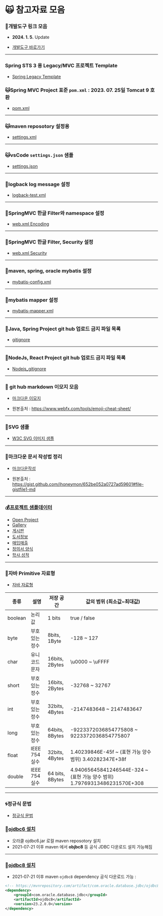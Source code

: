 # :scream_cat: 참고자료 모음

### :racehorse:개발도구 링크 모음

- **2024. 1. 5.** Update

- [개발도구 바로가기](https://github.com/callor/Reference/blob/master/MarkDownDocs/개발자를_위한_도구.md)

---

### Spring STS 3 용 Legacy/MVC 프로젝트 Template

- [Spring Legacy Template](https://github.com/callor/Callor-SpringMVC-Template-2024.git)

### :cat:Spring MVC Project 표준 `pom.xml` : 2023. 07. 25일 Tomcat 9 호환

- [pom.xml](https://github.com/callor/Reference/blob/master/Setting/maven-repo/pom-2023-07-25-.xml)

---

### :cat:maven reposotory 설정용

- [settings.xml](https://github.com/callor/Reference/tree/master/Settings/maven-repo/maven-settings.xml)

---

### :cat:vsCode `settings.json` 샘플

- [settings.json](https://github.com/callor/Reference/blob/master/Settings/vsCode/settings.json)

---

### :ox:logback log message 설정

- [logback-test.xml](https://github.com/callor/Reference/blob/master/Setting/logback/logback-test_UTF-8-new.xml)

---

### :hamster:SpringMVC 한글 Filter와 namespace 설정

- [web.xml Encoding](https://github.com/callor/Reference/blob/master/Setting/server/web_Kor.xml)

---

### :hamster:SpringMVC 한글 Filter, Security 설정

- [web.xml Security](https://github.com/callor/Reference/blob/master/Setting/server/web_Security.xml)

---

### :dolphin:maven, spring, oracle mybatis 설정

- [mybatis-config.xml](https://github.com/callor/Reference/blob/master/Setting/mybatis/mybatis-config.xml)

---

### :ox:mybatis mapper 설정

- [mybatis-mapper.xml](https://github.com/callor/Reference/blob/master/Setting/mybatis/mybatis-mapper.xml)

---

### :blowfish:Java, Spring Project git hub 업로드 금지 파일 목록

- [gitignore](https://github.com/callor/Reference/blob/master/.gitignore)

---

### :dromedary_camel:NodeJs, React Project git hub 업로드 금지 파일 목록

- [Nodejs_gitignore](https://github.com/callor/Reference/blob/master/.Nodejs_gitignore)

---

### :blowfish: git hub markdown 이모지 모음

- [마크다운 이모지](https://github.com/callor/Reference/blob/master/MarkDownDocs/마크다운이모지.md)

- 원본출처 : <https://www.webfx.com/tools/emoji-cheat-sheet/>

---

### :blowfish:SVG 샘플

- [W3C SVG 이미지 샘플](https://github.com/callor/Reference/blob/master/MarkDownDocs/SVG_image.md)

---

### :baby_chick:마크다운 문서 작성법 정리

- [마크다운작성](https://github.com/callor/Reference/blob/master/MarkDownDocs/마크다운작성.md)

- 원본출처 : <https://gist.github.com/ihoneymon/652be052a0727ad59601#file-gistfile1-md>

---

### :moneybag:[프로젝트 샘플데이터](https://github.com/callor/Reference/blob/master/샘플데이터)

- [Open Project](https://github.com/callor/Callor-Open-Project)
- [Gallery](https://github.com/callor/Reference/blob/master/샘플데이터/Gallery데이터)
- [게시판](https://github.com/callor/Reference/blob/master/샘플데이터/게시판데이터)
- [도서정보](https://github.com/callor/Reference/blob/master/샘플데이터/도서정보데이터)
- [매입매출](https://github.com/callor/Reference/blob/master/샘플데이터/매입매출데이터)
- [정의서,양식](https://github.com/callor/Reference/blob/master/샘플데이터/정의서파일)
- [학사,성적](https://github.com/callor/Reference/blob/master/샘플데이터/학사_성적데이터)

---

### :dog:자바 Primitive 자료형

- [자바 자료형](https://github.com/callor/Reference/blob/master/MarkDownDocs/자바자료형.md)

| 종류    | 설명           | 저장 공간       | 값의 범위 (최소값~최대값)                                                 |
| ------- | -------------- | --------------- | ------------------------------------------------------------------------- |
| boolean | 논리값         | 1 bits          | true / false                                                              |
| byte    | 부호 있는 정수 | 8bits, 1Byte    | -128 ~ 127                                                                |
| char    | 유니코드 문자  | 16bits, 2Bytes  | \u0000 ~ \uFFFF                                                           |
| short   | 부호 있는 정수 | 16bits, 2Bytes  | -32768 ~ 32767                                                            |
| int     | 부호 있는 정수 | 32bits, 4Bytes  | -2147483648 ~ 2147483647                                                  |
| long    | 부호 있는 정수 | 64bits, 8Bytes  | -9223372036854775808 ~ 9223372036854775807                                |
| float   | IEEE 754 실수  | 32bits, 4Bytes  | 1.40239846E-45f ~ (표현 가능 양수 범위) 3.40282347E+38f                   |
| double  | IEEE 754 실수  | 64 bits, 8Bytes | 4.94065645841246544E-324 ~ (표현 가능 양수 범위) 1.79769313486231570E+308 |

---

### :cyclone:정규식 문법

- [정규식 문법](https://github.com/callor/Reference/blob/master/MarkDownDocs/JS정규식.md)

### :dog:[ojdbc6 설치](https://github.com/callor/Reference/blob/master/Setting/Ojdbc6_Maven_Local.md)

- 오라클 ojdbc6.jar 로컬 maven reposotory 설치
- 2021-07-21 이후 maven 에서 **objbc8** 등 공식 JDBC 다운로드 설치 가능해짐

---

### :dog:[ojdbc8 설치](https://mvnrepository.com/artifact/com.oracle.database.jdbc/ojdbc8)

- 2021-07-21 이후 maven `ojdbc8` dependency 공식 다운로드 가능 :

```xml
<!-- https://mvnrepository.com/artifact/com.oracle.database.jdbc/ojdbc8 -->
<dependency>
    <groupId>com.oracle.database.jdbc</groupId>
    <artifactId>ojdbc8</artifactId>
    <version>23.2.0.0</version>
</dependency>

```
